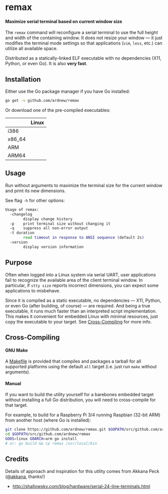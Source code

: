 # remax
#### Maximize serial terminal based on current window size

The `remax` command will reconfigure a serial terminal to use the full height and width of the containing window. It does not resize your window — it just modifies the terminal mode settings so that applications (`vim`, `less`, etc.) can utilize all available space.

Distributed as a statically-linked ELF executable with no dependencies (X11, Python, or even Go). It is also **very fast**.


## Installation
Either use the Go package manager if you have Go installed:
```sh
go get -v github.com/ardnew/remax
```

Or download one of the pre-compiled executables:

||Linux|
|-|-----|
|i386||
|x86_64||
|ARM||
|ARM64||


## Usage
Run without arguments to maximize the terminal size for the current window and print its new dimensions.

See flag `-h` for other options:

```sh
Usage of remax:
  -changelog
        display change history
  -p    print terminal size without changing it
  -q    suppress all non-error output
  -t duration
        read timeout in response to ANSI sequence (default 2s)
  -version
        display version information
```


## Purpose

Often when logged into a Linux system via serial UART, user applications fail to recognize the available area of the client terminal window. In particular, if `stty size` reports incorrect dimensions, you can expect some applications to misbehave.

Since it is compiled as a static executable, no dependencies — X11, Python, or even Go (after building, of course) — are required. And being a true executable, it runs much faster than an interpreted script implementation. This makes it convenient for embedded Linux with minimal resources, just copy the executable to your target. See [Cross-Compiling](#cross-compiling) for more info.


## Cross-Compiling

#### GNU Make
A [Makefile](Makefile) is provided that compiles and packages a tarball for all supported platforms using the default `all` target (i.e. just run `make` without arguments).

#### Manual
If you want to build the utility yourself for a barebones embedded target without installing a full Go distribution, you will need to cross-compile for that target.

For example, to build for a Raspberry Pi 3/4 running Raspbian (32-bit ARM) from another host (where Go is installed):
```sh
git clone https://github.com/ardnew/remax.git $GOPATH/src/github.com/ardnew/remax
cd $GOPATH/src/github.com/ardnew/remax
GOOS=linux GOARCH=arm go install
# or: go build && cp remax /usr/local/bin
```


## Credits
Details of approach and inspiration for this utility comes from Akkana Peck ([@akkana](https://github.com/akkana), thanks!)
- http://shallowsky.com/blog/hardware/serial-24-line-terminals.html
